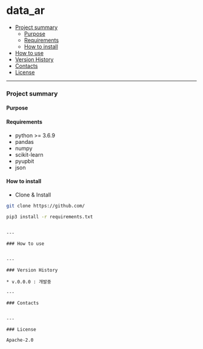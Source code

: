 # data_ar
- [Project summary](#da-design-server)
  - [Purpose](#purpose)
  - [Requirements](#requirements)
  - [How to install](#how-to-install)
- [How to use](#how-to-use)
- [Version History](#version-history)
- [Contacts](#contacts)
- [License](#license)

---

### Project summary

#### Purpose

#### Requirements

* python >= 3.6.9
* pandas
* numpy
* scikit-learn
* pyupbit
* json

#### How to install

* Clone & Install

```sh
git clone https://github.com/

pip3 install -r requirements.txt
```

```

---

### How to use


---

### Version History

* v.0.0.0 : 개발중

---

### Contacts


---

### License

Apache-2.0
